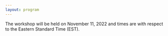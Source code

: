 ```yaml
---
layout: program
---
```


The workshop will be held on November 11, 2022 and times are with respect to the Eastern Standard Time (EST).